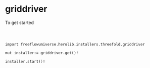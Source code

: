 # griddriver



To get started

```vlang



import freeflowuniverse.herolib.installers.threefold.griddriver

mut installer:= griddriver.get()!

installer.start()!


```
